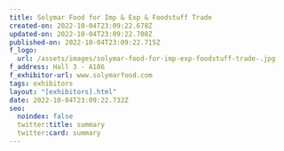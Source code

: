 ```yaml
---
title: Solymar Food for Imp & Exp & Foodstuff Trade
created-on: 2022-10-04T23:09:22.678Z
updated-on: 2022-10-04T23:09:22.700Z
published-on: 2022-10-04T23:09:22.715Z
f_logo:
  url: /assets/images/solymar-food-for-imp-exp-foodstuff-trade-.jpg
f_address: Hall 3 - A186
f_exhibitor-url: www.solymarfood.com
tags: exhibitors
layout: "[exhibitors].html"
date: 2022-10-04T23:09:22.732Z
seo:
  noindex: false
  twitter:title: summary
  twitter:card: summary
---
```

